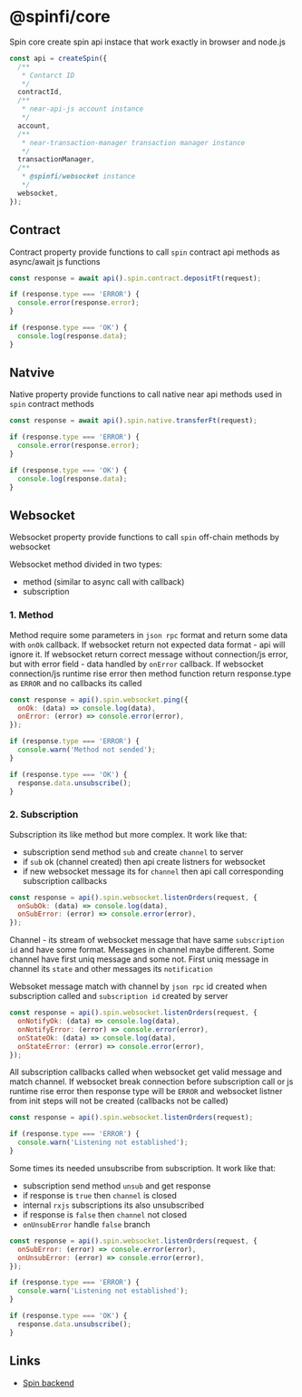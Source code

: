 # @spinfi/core

Spin core create spin api instace that work exactly in browser and node.js

```js
const api = createSpin({
  /**
   * Contarct ID
   */
  contractId,
  /**
   * near-api-js account instance
   */
  account,
  /**
   * near-transaction-manager transaction manager instance
   */
  transactionManager,
  /**
   * @spinfi/websocket instance
   */
  websocket,
});
```

## Contract

Contract property provide functions to call `spin` contract api methods as async/await js functions

```js
const response = await api().spin.contract.depositFt(request);

if (response.type === 'ERROR') {
  console.error(response.error);
}

if (response.type === 'OK') {
  console.log(response.data);
}
```

## Natvive

Native property provide functions to call native near api methods used in `spin` contract methods

```js
const response = await api().spin.native.transferFt(request);

if (response.type === 'ERROR') {
  console.error(response.error);
}

if (response.type === 'OK') {
  console.log(response.data);
}
```

## Websocket

Websocket property provide functions to call `spin` off-chain methods by websocket

Websocket method divided in two types:

- method (similar to async call with callback)
- subscription

### 1. Method

Method require some parameters in `json rpc` format and return some data with `onOk` callback.
If websocket return not expected data format - api will ignore it. If websocket return correct
message without connection/js error, but with error field - data handled by `onError` callback.
If websocket connection/js runtime rise error then method function return response.type as `ERROR` and
no callbacks its called

```js
const response = api().spin.websocket.ping({
  onOk: (data) => console.log(data),
  onError: (error) => console.error(error),
});

if (response.type === 'ERROR') {
  console.warn('Method not sended');
}

if (response.type === 'OK') {
  response.data.unsubscribe();
}
```

### 2. Subscription

Subscription its like method but more complex. It work like that:

- subscription send method `sub` and create `channel` to server
- if `sub` ok (channel created) then api create listners for websocket
- if new websocket message its for `channel` then api call corresponding subscription callbacks

```js
const response = api().spin.websocket.listenOrders(request, {
  onSubOk: (data) => console.log(data),
  onSubError: (error) => console.error(error),
});
```

Channel - its stream of websocket message that have same `subscription id` and have some format.
Messages in channel maybe different. Some channel have first uniq message and some not.
First uniq message in channel its `state` and other messages its `notification`

Websoket message match with channel by `json rpc` id created when subscription called and `subscription id`
created by server

```js
const response = api().spin.websocket.listenOrders(request, {
  onNotifyOk: (data) => console.log(data),
  onNotifyError: (error) => console.error(error),
  onStateOk: (data) => console.log(data),
  onStateError: (error) => console.error(error),
});
```

All subscription callbacks called when websocket get valid message and match channel. If websocket break
connection before subscription call or js runtime rise error then response type will be `ERROR` and
websocket listner from init steps will not be created (callbacks not be called)

```js
const response = api().spin.websocket.listenOrders(request);

if (response.type === 'ERROR') {
  console.warn('Listening not established');
}
```

Some times its needed unsubscribe from subscription. It work like that:

- subscription send method `unsub` and get response
- if response is `true` then `channel` is closed
- internal `rxjs` subscriptions its also unsubscribed
- if response is `false` then `channel` not closed
- `onUnsubError` handle `false` branch

```js
const response = api().spin.websocket.listenOrders(request, {
  onSubError: (error) => console.error(error),
  onUnsubError: (error) => console.error(error),
});

if (response.type === 'ERROR') {
  console.warn('Listening not established');
}

if (response.type === 'OK') {
  response.data.unsubscribe();
}
```

## Links

- [Spin backend](https://docs.api.spin.fi/#introduction)

